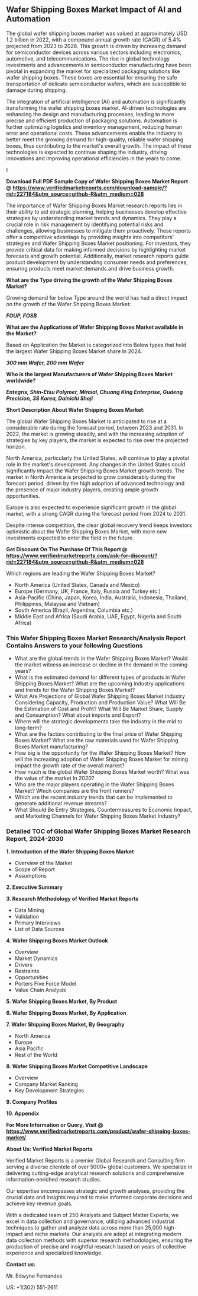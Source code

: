<h2>Wafer Shipping Boxes Market Impact of AI and Automation</h2><p>The global wafer shipping boxes market was valued at approximately USD 1.2 billion in 2022, with a compound annual growth rate (CAGR) of 5.4% projected from 2023 to 2028. This growth is driven by increasing demand for semiconductor devices across various sectors including electronics, automotive, and telecommunications. The rise in global technology investments and advancements in semiconductor manufacturing have been pivotal in expanding the market for specialized packaging solutions like wafer shipping boxes. These boxes are essential for ensuring the safe transportation of delicate semiconductor wafers, which are susceptible to damage during shipping.</p><p>The integration of artificial intelligence (AI) and automation is significantly transforming the wafer shipping boxes market. AI-driven technologies are enhancing the design and manufacturing processes, leading to more precise and efficient production of packaging solutions. Automation is further optimizing logistics and inventory management, reducing human error and operational costs. These advancements enable the industry to better meet the growing demand for high-quality, reliable wafer shipping boxes, thus contributing to the market's overall growth. The impact of these technologies is expected to continue shaping the industry, driving innovations and improving operational efficiencies in the years to come.</p>t</p><p id="" class=""><strong>Download Full PDF Sample Copy of Wafer Shipping Boxes Market Report @ <a href="https://www.verifiedmarketreports.com/download-sample/?rid=227184&utm_source=github-R&utm_medium=028" target="_blank">https://www.verifiedmarketreports.com/download-sample/?rid=227184&utm_source=github-R&utm_medium=028</a></strong></p><p>The importance of&nbsp;Wafer Shipping Boxes Market research reports lies in their ability to aid strategic planning, helping businesses develop effective strategies by understanding market trends and dynamics. They play a crucial role in risk management by identifying potential risks and challenges, allowing businesses to mitigate them proactively. These reports offer a competitive advantage by providing insights into competitors' strategies and Wafer Shipping Boxes Market positioning. For investors, they provide critical data for making informed decisions by highlighting market forecasts and growth potential. Additionally, market research reports guide product development by understanding consumer needs and preferences, ensuring products meet market demands and drive business growth.</p><p><strong>What are the&nbsp;Type driving the growth of the Wafer Shipping Boxes Market?</strong></p><p id="" class="">Growing demand for below Type around the world has had a direct impact on the growth of the Wafer Shipping Boxes Market:</p><em><strong>FOUP, FOSB</strong></em></p><strong>What are the&nbsp;Applications&nbsp;of Wafer Shipping Boxes Market available in the Market?</strong></p><p id="" class="">Based on Application the Market is categorized into Below types that held the largest Wafer Shipping Boxes Market share In 2024.</p><em><strong>300 mm Wafer, 200 mm Wafer</strong></em></p><strong>Who is the largest Manufacturers of Wafer Shipping Boxes Market worldwide?</strong></p><p><em><strong>Entegris, Shin-Etsu Polymer, Miraial, Chuang King Enterprise, Gudeng Precision, 3S Korea, Dainichi Shoji</strong></em></p><p id="" class=""><strong>Short Description About Wafer Shipping Boxes Market:</strong></p><p>The global Wafer Shipping Boxes Market is anticipated to rise at a considerable rate during the forecast period, between 2023 and 2031. In 2022, the market is growing steadily, and with the increasing adoption of strategies by key players, the market is expected to rise over the projected horizon.</p><p>North America, particularly the United States, will continue to play a pivotal role in the market's development. Any changes in the United States could significantly impact the Wafer Shipping Boxes Market growth trends. The market in North America is projected to grow considerably during the forecast period, driven by the high adoption of advanced technology and the presence of major industry players, creating ample growth opportunities.</p><p>Europe is also expected to experience significant growth in the global market, with a strong CAGR during the forecast period from 2024 to 2031.</p><p>Despite intense competition, the clear global recovery trend keeps investors optimistic about the Wafer Shipping Boxes Market, with more new investments expected to enter the field in the future.</p><p id="" class=""><strong>Get Discount On The Purchase Of This Report @ <a href="https://www.verifiedmarketreports.com/ask-for-discount/?rid=227184&utm_source=github-R&utm_medium=028" target="_blank">https://www.verifiedmarketreports.com/ask-for-discount/?rid=227184&utm_source=github-R&utm_medium=028</a></strong></p>Which regions are leading the Wafer Shipping Boxes Market?</p><ul><li>North America (United States, Canada and Mexico)</li><li>Europe (Germany, UK, France, Italy, Russia and Turkey etc.)</li><li>Asia-Pacific (China, Japan, Korea, India, Australia, Indonesia, Thailand, Philippines, Malaysia and Vietnam)</li><li>South America (Brazil, Argentina, Columbia etc.)</li><li>Middle East and Africa (Saudi Arabia, UAE, Egypt, Nigeria and South Africa)</li></ul><h3 id="" class="">This Wafer Shipping Boxes Market Research/Analysis Report Contains Answers to your following Questions</h3><ul><li>What are the global trends in the Wafer Shipping Boxes Market? Would the market witness an increase or decline in the demand in the coming years?</li><li>What is the estimated demand for different types of products in Wafer Shipping Boxes Market? What are the upcoming industry applications and trends for the Wafer Shipping Boxes Market?</li><li>What Are Projections of Global Wafer Shipping Boxes Market Industry Considering Capacity, Production and Production Value? What Will Be the Estimation of Cost and Profit? What Will Be Market Share, Supply and Consumption? What about imports and Export?</li><li>Where will the strategic developments take the industry in the mid to long-term?</li><li>What are the factors contributing to the final price of Wafer Shipping Boxes Market? What are the raw materials used for Wafer Shipping Boxes Market manufacturing?</li><li>How big is the opportunity for the Wafer Shipping Boxes Market? How will the increasing adoption of Wafer Shipping Boxes Market for mining impact the growth rate of the overall market?</li><li>How much is the global Wafer Shipping Boxes Market worth? What was the value of the market In 2020?</li><li>Who are the major players operating in the Wafer Shipping Boxes Market? Which companies are the front runners?</li><li>Which are the recent industry trends that can be implemented to generate additional revenue streams?</li><li>What Should Be Entry Strategies, Countermeasures to Economic Impact, and Marketing Channels for Wafer Shipping Boxes Market Industry?</li></ul><h3 id="" class="">Detailed TOC of Global Wafer Shipping Boxes Market Research Report, 2024-2030</h3><p id="" class=""><strong>1. Introduction of the Wafer Shipping Boxes Market</strong></p><ul><li>Overview of the Market</li><li>Scope of Report</li><li>Assumptions</li></ul><p id="" class=""><strong>2. Executive Summary</strong></p><p id="" class=""><strong>3. Research Methodology of Verified Market Reports</strong></p><ul><li>Data Mining</li><li>Validation</li><li>Primary Interviews</li><li>List of Data Sources</li></ul><p id="" class=""><strong>4. Wafer Shipping Boxes Market Outlook</strong></p><ul><li>Overview</li><li>Market Dynamics</li><li>Drivers</li><li>Restraints</li><li>Opportunities</li><li>Porters Five Force Model</li><li>Value Chain Analysis</li></ul><p id="" class=""><strong>5. Wafer Shipping Boxes Market, By Product</strong></p><p id="" class=""><strong>6. Wafer Shipping Boxes Market, By Application</strong></p><p id="" class=""><strong>7. Wafer Shipping Boxes Market, By Geography</strong></p><ul><li>North America</li><li>Europe</li><li>Asia Pacific</li><li>Rest of the World</li></ul><p id="" class=""><strong>8. Wafer Shipping Boxes Market Competitive Landscape</strong></p><ul><li>Overview</li><li>Company Market Ranking</li><li>Key Development Strategies</li></ul><p id="" class=""><strong>9. Company Profiles</strong></p><p id="" class=""><strong>10. Appendix</strong></p><p id="" class=""><strong>For More Information or Query, Visit @ <a href="https://www.verifiedmarketreports.com/product/wafer-shipping-boxes-market/" target="_blank">https://www.verifiedmarketreports.com/product/wafer-shipping-boxes-market/</a></strong></p><p id="" class=""><strong>About Us: Verified Market Reports</strong></p><p id="" class="">Verified Market Reports is a premier Global Research and Consulting firm serving a diverse clientele of over 5000+ global customers. We specialize in delivering cutting-edge analytical research solutions and comprehensive information-enriched research studies.</p><p id="" class="">Our expertise encompasses strategic and growth analyses, providing the crucial data and insights required to make informed corporate decisions and achieve key revenue goals.</p><p id="" class="">With a dedicated team of 250 Analysts and Subject Matter Experts, we excel in data collection and governance, utilizing advanced industrial techniques to gather and analyze data across more than 25,000 high-impact and niche markets. Our analysts are adept at integrating modern data collection methods with superior research methodologies, ensuring the production of precise and insightful research based on years of collective experience and specialized knowledge.</p><p id="" class=""><strong>Contact us:</strong></p><p id="" class="">Mr. Edwyne Fernandes</p><p id="" class="">US: +1(302) 551-2611</p>